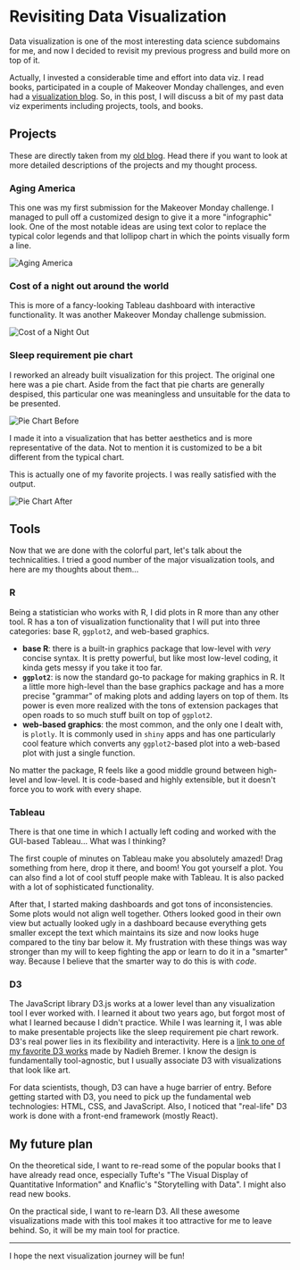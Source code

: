 # Revisiting Data Visualization

Data visualization is one of the most interesting data science subdomains for
me, and now I decided to revisit my previous progress and build more on top
of it.

Actually, I invested a considerable time and effort into data viz. I read
books, participated in a couple of Makeover Monday challenges, and even had a
[visualization blog](https://vizplasty.wordpress.com/). So, in this post, I
will discuss a bit of my past data viz experiments including projects, tools,
and books.

## Projects

These are directly taken from my [old blog](https://vizplasty.wordpress.com/).
Head there if you want to look at more detailed descriptions of the projects
and my thought process.

### Aging America

This one was my first submission for the Makeover Monday challenge. I managed
to pull off a customized design to give it a more "infographic" look. One of
the most notable ideas are using text color to replace the typical color
legends and that lollipop chart in which the points visually form a line.

![Aging America](https://i.imgur.com/rlK4LKL.png)

### Cost of a night out around the world

This is more of a fancy-looking Tableau dashboard with interactive
functionality. It was another Makeover Monday challenge submission.

![Cost of a Night Out](https://i.imgur.com/Bqcj3EK.png)

### Sleep requirement pie chart

I reworked an already built visualization for this project. The original one
here was a pie chart. Aside from the fact that pie charts are generally
despised, this particular one was meaningless and unsuitable for the data to
be presented.

![Pie Chart Before](https://i.imgur.com/kwHLXtS.png)

I made it into a visualization that has better aesthetics and is more
representative of the data. Not to mention it is customized to be a bit
different from the typical chart.

This is actually one of my favorite projects. I was really satisfied with the
output.

![Pie Chart After](https://i.imgur.com/FXF43Eu.png)

## Tools

Now that we are done with the colorful part, let's talk about the
technicalities. I tried a good number of the major visualization tools, and
here are my thoughts about them...

### R

Being a statistician who works with R, I did plots in R more than any other
tool. R has a ton of visualization functionality that I will put into three
categories: base R, `ggplot2`, and web-based graphics.

- **base R**: there is a built-in graphics package that low-level with _very_
  concise syntax. It is pretty powerful, but like most low-level coding, it
  kinda gets messy if you take it too far.
- **`ggplot2`**: is now the standard go-to package for making graphics in R.
  It a little more high-level than the base graphics package and has a more
  precise "grammar" of making plots and adding layers on top of them. Its
  power is even more realized with the tons of extension packages that
  open roads to so much stuff built on top of `ggplot2`.
- **web-based graphics**: the most common, and the only one I dealt with, is
  `plotly`. It is commonly used in `shiny` apps and has one particularly cool
  feature which converts any `ggplot2`-based plot into a web-based plot with
  just a single function.

No matter the package, R feels like a good middle ground between high-level
and low-level. It is code-based and highly extensible, but it doesn't force
you to work with every shape.

### Tableau

There is that one time in which I actually left coding and worked with the
GUI-based Tableau... What was I thinking?

The first couple of minutes on Tableau make you absolutely amazed! Drag
something from here, drop it there, and boom! You got yourself a plot. You
can also find a lot of cool stuff people make with Tableau. It is also packed
with a lot of sophisticated functionality.

After that, I started making dashboards and got tons of inconsistencies. Some
plots would not align well together. Others looked good in their own view but
actually looked ugly in a dashboard because everything gets smaller except
the text which maintains its size and now looks huge compared to the tiny bar
below it. My frustration with these things was way stronger than my will to
keep fighting the app or learn to do it in a "smarter" way. Because I believe
that the smarter way to do this is with _code_.

### D3

The JavaScript library D3.js works at a lower level than any visualization
tool I ever worked with. I learned it about two years ago, but forgot most of
what I learned because I didn't practice. While I was learning it, I was able
to make presentable projects like the sleep requirement pie chart rework.
D3's real power lies in its flexibility and interactivity. Here is a
[link to one of my favorite D3 works](https://www.visualcinnamon.com/portfolio/royal-constellations)
made by Nadieh Bremer. I know the design is fundamentally tool-agnostic, but
I usually associate D3 with visualizations that look like art.

For data scientists, though, D3 can have a huge barrier of entry. Before
getting started with D3, you need to pick up the fundamental web
technologies: HTML, CSS, and JavaScript. Also, I noticed that "real-life" D3
work is done with a front-end framework (mostly React).

## My future plan

On the theoretical side, I want to re-read some of the popular books that I
have already read once, especially Tufte's "The Visual Display of
Quantitative Information" and Knaflic's "Storytelling with Data". I might
also read new books.

On the practical side, I want to re-learn D3. All these awesome
visualizations made with this tool makes it too attractive for me to leave
behind. So, it will be my main tool for practice.

---

I hope the next visualization journey will be fun!
